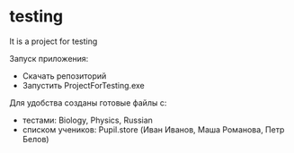 # testing
It is a project for testing

Запуск приложения:
* Скачать репозиторий
* Запустить ProjectForTesting.exe

Для удобства созданы готовые файлы с:
* тестами: Biology, Physics, Russian
* списком учеников: Pupil.store (Иван Иванов, Маша Романова, Петр Белов)
